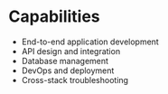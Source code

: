 # Capabilities

- End-to-end application development
- API design and integration
- Database management
- DevOps and deployment
- Cross-stack troubleshooting
